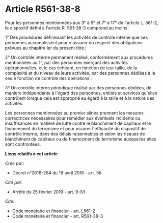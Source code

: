 # Article R561-38-8

Pour les personnes mentionnées aux 3° à 5° et 7° à 17° de l'article L. 561-2, le dispositif défini à l'article R. 561-38-3
comprend au moins : 

1° Des procédures définissant les activités de contrôle interne que ces personnes accomplissent pour s'assurer du respect des
obligations prévues au chapitre Ier du présent titre ; 

2° Un contrôle interne permanent réalisé, conformément aux procédures mentionnées au 1°, par des personnes exerçant des
activités opérationnelles, et le cas échéant, en fonction de leur taille, de la complexité et du niveau de leurs activités,
par des personnes dédiées à la seule fonction de contrôle des opérations ; 

3° Un contrôle interne périodique réalisé par des personnes dédiées, de manière indépendante à l'égard des personnes, entités
et services qu'elles contrôlent lorsque cela est approprié eu égard à la taille et à la nature des activités. 

Les personnes mentionnées au premier alinéa prennent les mesures correctrices nécessaires pour remédier aux éventuels
incidents ou insuffisances en matière de lutte contre le blanchiment de capitaux et le financement du terrorisme et pour
assurer l'efficacité du dispositif de contrôle interne, dans des délais raisonnables et selon les risques de blanchiment de
capitaux ou de financement du terrorisme auxquelles elles sont confrontées.

**Liens relatifs à cet article**

_Créé par_:

  - Décret n°2018-284 du 18 avril 2018 - art. 56

_Cité par_:

  - Arrêté du 25 février 2019 - art. 9 (V)

_Cite_:

  - Code monétaire et financier - art. L561-2
  - Code monétaire et financier - art. R561-38-3
